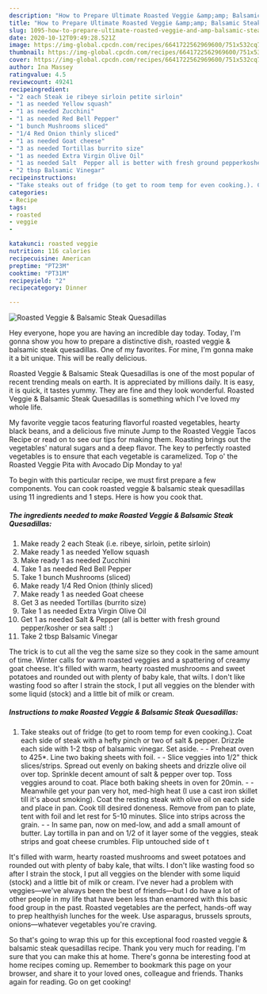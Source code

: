 ```yaml
---
description: "How to Prepare Ultimate Roasted Veggie &amp;amp; Balsamic Steak Quesadillas"
title: "How to Prepare Ultimate Roasted Veggie &amp;amp; Balsamic Steak Quesadillas"
slug: 1095-how-to-prepare-ultimate-roasted-veggie-and-amp-balsamic-steak-quesadillas
date: 2020-10-12T09:49:28.521Z
image: https://img-global.cpcdn.com/recipes/6641722562969600/751x532cq70/roasted-veggie-balsamic-steak-quesadillas-recipe-main-photo.jpg
thumbnail: https://img-global.cpcdn.com/recipes/6641722562969600/751x532cq70/roasted-veggie-balsamic-steak-quesadillas-recipe-main-photo.jpg
cover: https://img-global.cpcdn.com/recipes/6641722562969600/751x532cq70/roasted-veggie-balsamic-steak-quesadillas-recipe-main-photo.jpg
author: Ina Massey
ratingvalue: 4.5
reviewcount: 49241
recipeingredient:
- "2 each Steak ie ribeye sirloin petite sirloin"
- "1 as needed Yellow squash"
- "1 as needed Zucchini"
- "1 as needed Red Bell Pepper"
- "1 bunch Mushrooms sliced"
- "1/4 Red Onion thinly sliced"
- "1 as needed Goat cheese"
- "3 as needed Tortillas burrito size"
- "1 as needed Extra Virgin Olive Oil"
- "1 as needed Salt  Pepper all is better with fresh ground pepperkosher or sea salt "
- "2 tbsp Balsamic Vinegar"
recipeinstructions:
- "Take steaks out of fridge (to get to room temp for even cooking.). Coat each side of steak with a hefty pinch or two of salt &amp; pepper.  Drizzle each side with 1-2 tbsp of balsamic vinegar.  Set aside.  Preheat oven to 425*.  Line two baking sheets with foil.  Slice veggies into 1/2&#34; thick slices/strips.  Spread out evenly on baking sheets and drizzle olive oil over top.  Sprinkle decent amount of salt &amp; pepper over top. Toss veggies around to coat.  Place both baking sheets in oven for 20min.  Meanwhile get your pan very hot, med-high heat (I use a cast iron skillet till it&#39;s about smoking).  Coat the resting steak with olive oil on each side and place in pan.  Cook till desired doneness.  Remove from pan to plate, tent with foil and let rest for 5-10 minutes.  Slice into strips across the grain.  In same pan, now on med-low, and add a small amount of butter.  Lay tortilla in pan and on 1/2 of it layer some of the veggies, steak strips and goat cheese crumbles. Flip untouched side of t"
categories:
- Recipe
tags:
- roasted
- veggie
- 

katakunci: roasted veggie  
nutrition: 116 calories
recipecuisine: American
preptime: "PT23M"
cooktime: "PT31M"
recipeyield: "2"
recipecategory: Dinner

---
```



![Roasted Veggie &amp; Balsamic Steak Quesadillas](https://img-global.cpcdn.com/recipes/6641722562969600/751x532cq70/roasted-veggie-balsamic-steak-quesadillas-recipe-main-photo.jpg)

Hey everyone, hope you are having an incredible day today. Today, I'm gonna show you how to prepare a distinctive dish, roasted veggie &amp; balsamic steak quesadillas. One of my favorites. For mine, I'm gonna make it a bit unique. This will be really delicious.

Roasted Veggie &amp; Balsamic Steak Quesadillas is one of the most popular of recent trending meals on earth. It is appreciated by millions daily. It is easy, it is quick, it tastes yummy. They are fine and they look wonderful. Roasted Veggie &amp; Balsamic Steak Quesadillas is something which I've loved my whole life.

My favorite veggie tacos featuring flavorful roasted vegetables, hearty black beans, and a delicious five minute Jump to the Roasted Veggie Tacos Recipe or read on to see our tips for making them. Roasting brings out the vegetables&#39; natural sugars and a deep flavor. The key to perfectly roasted vegetables is to ensure that each vegetable is caramelized. Top o&#39; the Roasted Veggie Pita with Avocado Dip Monday to ya!


To begin with this particular recipe, we must first prepare a few components. You can cook roasted veggie &amp; balsamic steak quesadillas using 11 ingredients and 1 steps. Here is how you cook that.

<!--inarticleads1-->

##### The ingredients needed to make Roasted Veggie &amp; Balsamic Steak Quesadillas:

1. Make ready 2 each Steak (i.e. ribeye, sirloin, petite sirloin)
1. Make ready 1 as needed Yellow squash
1. Make ready 1 as needed Zucchini
1. Take 1 as needed Red Bell Pepper
1. Take 1 bunch Mushrooms (sliced)
1. Make ready 1/4 Red Onion (thinly sliced)
1. Make ready 1 as needed Goat cheese
1. Get 3 as needed Tortillas (burrito size)
1. Take 1 as needed Extra Virgin Olive Oil
1. Get 1 as needed Salt &amp; Pepper (all is better with fresh ground pepper/kosher or sea salt! :)
1. Take 2 tbsp Balsamic Vinegar


The trick is to cut all the veg the same size so they cook in the same amount of time. Winter calls for warm roasted veggies and a spattering of creamy goat cheese. It&#39;s filled with warm, hearty roasted mushrooms and sweet potatoes and rounded out with plenty of baby kale, that wilts. I don&#39;t like wasting food so after I strain the stock, I put all veggies on the blender with some liquid (stock) and a little bit of milk or cream. 

<!--inarticleads2-->

##### Instructions to make Roasted Veggie &amp; Balsamic Steak Quesadillas:

1. Take steaks out of fridge (to get to room temp for even cooking.). Coat each side of steak with a hefty pinch or two of salt &amp; pepper.  Drizzle each side with 1-2 tbsp of balsamic vinegar.  Set aside. -  - Preheat oven to 425*.  Line two baking sheets with foil. -  - Slice veggies into 1/2&#34; thick slices/strips.  Spread out evenly on baking sheets and drizzle olive oil over top.  Sprinkle decent amount of salt &amp; pepper over top. Toss veggies around to coat.  Place both baking sheets in oven for 20min. -  - Meanwhile get your pan very hot, med-high heat (I use a cast iron skillet till it&#39;s about smoking).  Coat the resting steak with olive oil on each side and place in pan.  Cook till desired doneness.  Remove from pan to plate, tent with foil and let rest for 5-10 minutes.  Slice into strips across the grain. -  - In same pan, now on med-low, and add a small amount of butter.  Lay tortilla in pan and on 1/2 of it layer some of the veggies, steak strips and goat cheese crumbles. Flip untouched side of t


It&#39;s filled with warm, hearty roasted mushrooms and sweet potatoes and rounded out with plenty of baby kale, that wilts. I don&#39;t like wasting food so after I strain the stock, I put all veggies on the blender with some liquid (stock) and a little bit of milk or cream. I&#39;ve never had a problem with veggies—we&#39;ve always been the best of friends—but I do have a lot of other people in my life that have been less than enamored with this basic food group in the past. Roasted vegetables are the perfect, hands-off way to prep healthyish lunches for the week. Use asparagus, brussels sprouts, onions—whatever vegetables you&#39;re craving. 

So that's going to wrap this up for this exceptional food roasted veggie &amp; balsamic steak quesadillas recipe. Thank you very much for reading. I'm sure that you can make this at home. There's gonna be interesting food at home recipes coming up. Remember to bookmark this page on your browser, and share it to your loved ones, colleague and friends. Thanks again for reading. Go on get cooking!
